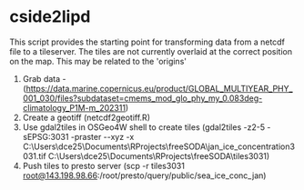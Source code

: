 # cside2lipd

This script provides the starting point for transforming data from a netcdf file to a tileserver. The tiles are not currently overlaid at the correct position on the map. This may be related to the 'origins'

1. Grab data - (https://data.marine.copernicus.eu/product/GLOBAL_MULTIYEAR_PHY_001_030/files?subdataset=cmems_mod_glo_phy_my_0.083deg-climatology_P1M-m_202311)
2. Create a geotiff (netcdf2geotiff.R)
3. Use gdal2tiles in OSGeo4W shell to create tiles (gdal2tiles -z2-5 -sEPSG:3031 -praster --xyz -x C:\Users\dce25\Documents\RProjects\freeSODA\jan_ice_concentration3031.tif C:\Users\dce25\Documents\RProjects\freeSODA\tiles3031)
4. Push tiles to presto server (scp -r tiles3031 root@143.198.98.66:/root/presto/query/public/sea_ice_conc_jan)
